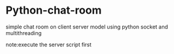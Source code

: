 # Python-chat-room
simple chat room on client server model using python socket and multithreading

note:execute the server script first
